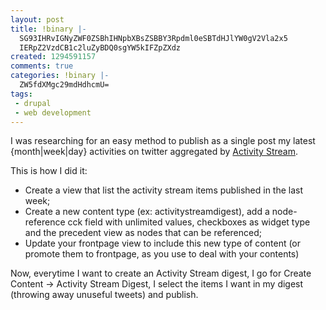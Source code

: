 ```yaml
---
layout: post
title: !binary |-
  SG93IHRvIGNyZWF0ZSBhIHNpbXBsZSBBY3Rpdml0eSBTdHJlYW0gV2Vla2x5
  IERpZ2VzdCB1c2luZyBDQ0sgYW5kIFZpZXdz
created: 1294591157
comments: true
categories: !binary |-
  ZW5fdXMgc29mdHdhcmU=
tags:
 - drupal
 - web development
---
```

I was researching for an easy method to publish as a single post my latest {month|week|day} activities on twitter aggregated by <a href="http://drupal.org/project/activitystream">Activity Stream</a>.
<!--break-->
This is how I did it:

<ul>
  <li>Create a view that list the activity stream items published in the last week;</li>
  <li>Create a new content type (ex: activitystreamdigest), add a node-reference cck field with unlimited values, checkboxes as widget type and the precedent view as nodes that can be referenced;</li>
  <li>Update your frontpage view to include this new type of content (or promote them to frontpage, as you use to deal with your contents)</li>
</ul>

Now, everytime I want to create an Activity Stream digest, I go for Create Content -> Activity Stream Digest, I select the items I want in my digest (throwing away unuseful tweets) and publish.
